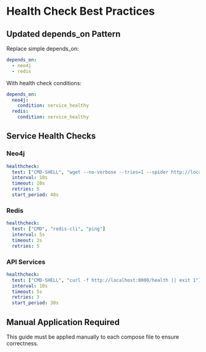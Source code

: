 # Health Check Best Practices

## Updated depends_on Pattern

Replace simple depends_on:
```yaml
depends_on:
  - neo4j
  - redis
```

With health check conditions:
```yaml
depends_on:
  neo4j:
    condition: service_healthy
  redis:
    condition: service_healthy
```

## Service Health Checks

### Neo4j
```yaml
healthcheck:
  test: ["CMD-SHELL", "wget --no-verbose --tries=1 --spider http://localhost:7474 || exit 1"]
  interval: 10s
  timeout: 10s
  retries: 5
  start_period: 40s
```

### Redis
```yaml
healthcheck:
  test: ["CMD", "redis-cli", "ping"]
  interval: 5s
  timeout: 3s
  retries: 5
```

### API Services
```yaml
healthcheck:
  test: ["CMD-SHELL", "curl -f http://localhost:8000/health || exit 1"]
  interval: 10s
  timeout: 5s
  retries: 3
  start_period: 30s
```

## Manual Application Required
This guide must be applied manually to each compose file to ensure correctness.
